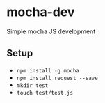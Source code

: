 # mocha-dev
Simple mocha JS development

## Setup
- `npm install -g mocha`
- `npm install request --save`
- `mkdir test`
- `touch test/test.js`